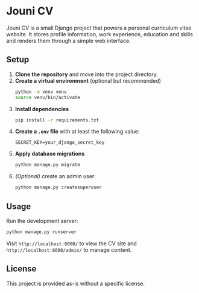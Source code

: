# Jouni CV

Jouni CV is a small Django project that powers a personal curriculum vitae website. It stores profile information, work experience, education and skills and renders them through a simple web interface.

## Setup

1. **Clone the repository** and move into the project directory.
2. **Create a virtual environment** (optional but recommended)
   ```bash
   python -m venv venv
   source venv/bin/activate
   ```
3. **Install dependencies**
   ```bash
   pip install -r requirements.txt
   ```
4. **Create a `.env` file** with at least the following value:
   ```env
   SECRET_KEY=your_django_secret_key
   ```
5. **Apply database migrations**
   ```bash
   python manage.py migrate
   ```
6. *(Optional)* create an admin user:
   ```bash
   python manage.py createsuperuser
   ```

## Usage

Run the development server:

```bash
python manage.py runserver
```

Visit `http://localhost:8000/` to view the CV site and `http://localhost:8000/admin/` to manage content.

## License

This project is provided as-is without a specific license.

